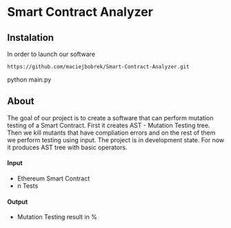 # Smart Contract Analyzer
## Instalation
In order to launch our software
```
https://github.com/maciejbobrek/Smart-Contract-Analyzer.git
```
python main.py

## About 

The goal of our project is to create a software that can perform mutation testing of a Smart Contract. First it creates AST - Mutation Testing tree. Then we kill mutants that have compliation errors and on the rest of them we perform testing using input.
The project is in development state. For now it produces AST tree with basic operators.

#### Input

- Ethereum Smart Contract
- n Tests

#### Output

- Mutation Testing result in %
